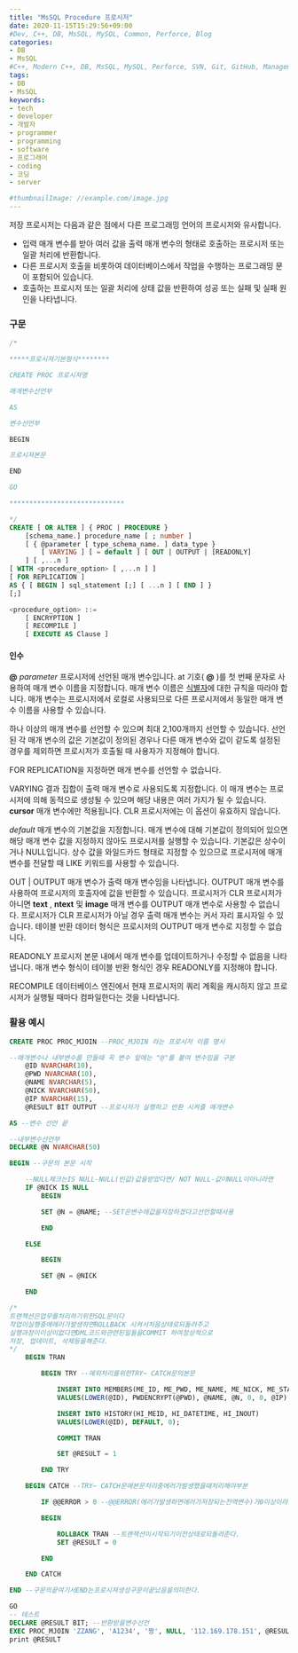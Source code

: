 ```yaml
---
title: "MsSQL Procedure 프로시저"
date: 2020-11-15T15:29:56+09:00
#Dev, C++, DB, MsSQL, MySQL, Common, Perforce, Blog
categories:
- DB
- MsSQL
#C++, Modern C++, DB, MsSQL, MySQL, Perforce, SVN, Git, GitHub, Management, Blog, Hugo, Architecture
tags:
- DB
- MsSQL
keywords:
- tech
- developer
- 개발자
- programmer
- programming
- software
- 프로그래머
- coding
- 코딩
- server

#thumbnailImage: //example.com/image.jpg
---
```


저장 프로시저는 다음과 같은 점에서 다른 프로그래밍 언어의 프로시저와 유사합니다.

- 입력 매개 변수를 받아 여러 값을 출력 매개 변수의 형태로 호출하는 프로시저 또는 일괄 처리에 반환합니다.
- 다른 프로시저 호출을 비롯하여 데이터베이스에서 작업을 수행하는 프로그래밍 문이 포함되어 있습니다.
- 호출하는 프로시저 또는 일괄 처리에 상태 값을 반환하여 성공 또는 실패 및 실패 원인을 나타냅니다.

<!--more-->

  

  

### 구문

```sql
/*

*****프로시져기본형식********

CREATE PROC 프로시져명

매개변수선언부

AS

변수선언부

BEGIN

프로시져본문

END

GO

*****************************

*/
CREATE [ OR ALTER ] { PROC | PROCEDURE }
    [schema_name.] procedure_name [ ; number ]
    [ { @parameter [ type_schema_name. ] data_type }
        [ VARYING ] [ = default ] [ OUT | OUTPUT | [READONLY]
    ] [ ,...n ]
[ WITH <procedure_option> [ ,...n ] ]
[ FOR REPLICATION ]
AS { [ BEGIN ] sql_statement [;] [ ...n ] [ END ] }
[;]

<procedure_option> ::=
    [ ENCRYPTION ]
    [ RECOMPILE ]
    [ EXECUTE AS Clause ]
```


#### 인수

**@** *parameter* 프로시저에 선언된 매개 변수입니다. at 기호( **@** )를 첫 번째 문자로 사용하여 매개 변수 이름을 지정합니다. 매개 변수 이름은 [식별자](https://docs.microsoft.com/ko-kr/sql/relational-databases/databases/database-identifiers?view=sql-server-ver15)에 대한 규칙을 따라야 합니다. 매개 변수는 프로시저에서 로컬로 사용되므로 다른 프로시저에서 동일한 매개 변수 이름을 사용할 수 있습니다.

하나 이상의 매개 변수를 선언할 수 있으며 최대 2,100개까지 선언할 수 있습니다. 선언된 각 매개 변수의 값은 기본값이 정의된 경우나 다른 매개 변수와 값이 같도록 설정된 경우를 제외하면 프로시저가 호출될 때 사용자가 지정해야 합니다.

FOR REPLICATION을 지정하면 매개 변수를 선언할 수 없습니다.

VARYING 결과 집합이 출력 매개 변수로 사용되도록 지정합니다. 이 매개 변수는 프로시저에 의해 동적으로 생성될 수 있으며 해당 내용은 여러 가지가 될 수 있습니다. **cursor** 매개 변수에만 적용됩니다. CLR 프로시저에는 이 옵션이 유효하지 않습니다.

*default* 매개 변수의 기본값을 지정합니다. 매개 변수에 대해 기본값이 정의되어 있으면 해당 매개 변수 값을 지정하지 않아도 프로시저를 실행할 수 있습니다. 기본값은 상수이거나 NULL입니다. 상수 값을 와일드카드 형태로 지정할 수 있으므로 프로시저에 매개 변수를 전달할 때 LIKE 키워드를 사용할 수 있습니다.

OUT | OUTPUT 매개 변수가 출력 매개 변수임을 나타냅니다. OUTPUT 매개 변수를 사용하여 프로시저의 호출자에 값을 반환할 수 있습니다. 프로시저가 CLR 프로시저가 아니면 **text** , **ntext** 및 **image** 매개 변수를 OUTPUT 매개 변수로 사용할 수 없습니다. 프로시저가 CLR 프로시저가 아닐 경우 출력 매개 변수는 커서 자리 표시자일 수 있습니다. 테이블 반환 데이터 형식은 프로시저의 OUTPUT 매개 변수로 지정할 수 없습니다.

READONLY 프로시저 본문 내에서 매개 변수를 업데이트하거나 수정할 수 없음을 나타냅니다. 매개 변수 형식이 테이블 반환 형식인 경우 READONLY를 지정해야 합니다.

RECOMPILE 데이터베이스 엔진에서 현재 프로시저의 쿼리 계획을 캐시하지 않고 프로시저가 실행될 때마다 컴파일한다는 것을 나타냅니다.

  

  

### 활용 예시

```sql
CREATE PROC PROC_MJOIN --PROC_MJOIN 라는 프로시저 이름 명시

--매개변수나 내부변수를 만들때 꼭 변수 앞에는 "@"를 붙여 변수임을 구분
    @ID NVARCHAR(10),
    @PWD NVARCHAR(10),
    @NAME NVARCHAR(5),
    @NICK NVARCHAR(50),
    @IP NVARCHAR(15),
    @RESULT BIT OUTPUT --프로시저가 실행하고 반환 시켜줄 매개변수

AS --변수 선언 끝

--내부변수선언부
DECLARE @N NVARCHAR(50)

BEGIN --구문의 본문 시작

	--NULL체크는IS NULL-NULL(빈값)값을받았다면/ NOT NULL-값이NULL이아니라면
    IF @NICK IS NULL
        BEGIN

        SET @N = @NAME; --SET은변수에값을저장하겠다고선언할때사용

        END

    ELSE

        BEGIN

        SET @N = @NICK

    END

/*
트랜젝션은업무를처리하기위한SQL문이다
작업이실행중에에러가발생하면ROLLBACK 시켜서처음상태로되돌려주고
실행과정이이상이없다면DML코드와관련된일들을COMMIT 하여정상적으로
저장, 업데이트, 삭제등을해준다.
*/
    BEGIN TRAN

        BEGIN TRY --예외처리를위한TRY~ CATCH문의본문

            INSERT INTO MEMBERS(ME_ID, ME_PWD, ME_NAME, ME_NICK, ME_STATE, ME_INOUT, ME_IP)
            VALUES(LOWER(@ID), PWDENCRYPT(@PWD), @NAME, @N, 0, 0, @IP);

            INSERT INTO HISTORY(HI_MEID, HI_DATETIME, HI_INOUT)
            VALUES(LOWER(@ID), DEFAULT, 0);

            COMMIT TRAN

            SET @RESULT = 1

        END TRY

    BEGIN CATCH --TRY~ CATCH문에본문처리중에러가발생했을때처리해야부분

        IF @@ERROR > 0 --@@ERROR(에러가발생하면에러가저장되는전역변수)가0이상이라면에러가발생했다는의미

        BEGIN

            ROLLBACK TRAN --트랜잭션이시작되기이전상태로되돌려준다.
            SET @RESULT = 0

        END

    END CATCH

END --구문의끝여기서END는프로시져생성구문이끝났음을의미한다.

GO
-- 테스트
DECLARE @RESULT BIT; --반환받을변수선언
EXEC PROC_MJOIN 'ZZANG', 'A1234', '짱', NULL, '112.169.178.151', @RESULT OUTPUT
print @RESULT
```